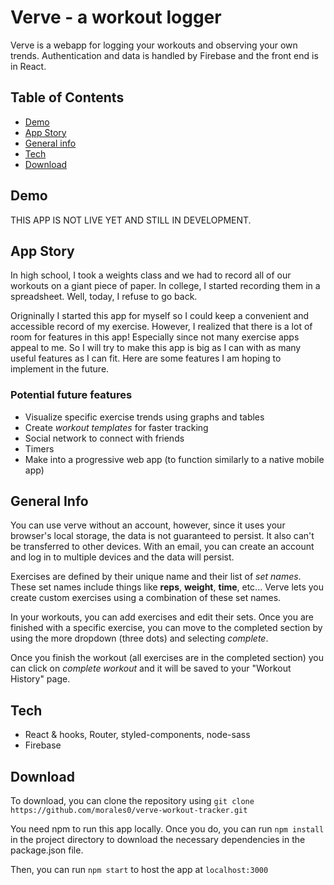 # Verve - a workout logger
Verve is a webapp for logging your workouts and observing your own trends. Authentication and data is handled by Firebase and the front end is in React.

## Table of Contents
* [Demo](#demo)
* [App Story](#app-story)
* [General info](#general-info)
* [Tech](#tech)
* [Download](#download)

## Demo
THIS APP IS NOT LIVE YET AND STILL IN DEVELOPMENT.

## App Story
In high school, I took a weights class and we had to record all of our workouts on a giant piece of paper. In college, I started recording them in a spreadsheet. Well, today, I refuse to go back. 

Origninally I started this app for myself so I could keep a convenient and accessible record of my exercise. However, I realized that there is a lot of room for features in this app! Especially since not many exercise apps appeal to me. So I will try to make this app is big as I can with as many useful features as I can fit. Here are some features I am hoping to implement in the future. 

### Potential future features
* Visualize specific exercise trends using graphs and tables
* Create *workout templates* for faster tracking
* Social network to connect with friends
* Timers
* Make into a progressive web app (to function similarly to a native mobile app)

## General Info
You can use verve without an account, however, since it uses your browser's local storage, the data is not guaranteed to persist. It also can't be transferred to other devices. With an email, you can create an account and log in to multiple devices and the data will persist. 

Exercises are defined by their unique name and their list of *set names*. These set names include things like **reps**, **weight**, **time**, etc... Verve lets you create custom exercises using a combination of these set names.

In your workouts, you can add exercises and edit their sets. Once you are finished with a specific exercise, you can move to the completed section by using the more dropdown (three dots) and selecting *complete*. 

Once you finish the workout (all exercises are in the completed section) you can click on *complete workout* and it will be saved to your "Workout History" page.

## Tech
* React & hooks, Router, styled-components, node-sass
* Firebase

## Download
To download, you can clone the repository using 
`git clone https://github.com/morales0/verve-workout-tracker.git`

You need npm to run this app locally. Once you do, you can run `npm install` in the project directory to download the necessary dependencies in the package.json file. 

Then, you can run `npm start` to host the app at `localhost:3000`
